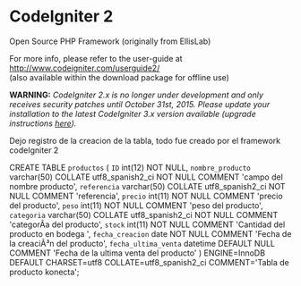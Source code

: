 # CodeIgniter 2
Open Source PHP Framework (originally from EllisLab)

For more info, please refer to the user-guide at http://www.codeigniter.com/userguide2/  
(also available within the download package for offline use)

**WARNING:** *CodeIgniter 2.x is no longer under development and only receives security patches until October 31st, 2015.
Please update your installation to the latest CodeIgniter 3.x version available
(upgrade instructions [here](http://www.codeigniter.com/userguide3/installation/upgrade_300.html)).*


Dejo registro de la creacion de la tabla, todo fue creado por el framework codeIgniter 2

CREATE TABLE `productos` (
  `ID` int(12) NOT NULL,
  `nombre_producto` varchar(50) COLLATE utf8_spanish2_ci NOT NULL COMMENT 'campo del nombre producto',
  `referencia` varchar(50) COLLATE utf8_spanish2_ci NOT NULL COMMENT 'referencia',
  `precio` int(11) NOT NULL COMMENT 'precio del producto',
  `peso` int(11) NOT NULL COMMENT 'peso del producto',
  `categoria` varchar(50) COLLATE utf8_spanish2_ci NOT NULL COMMENT 'categorÃ­a del producto',
  `stock` int(11) NOT NULL COMMENT 'Cantidad del producto en bodega ',
  `fecha_creacion` date NOT NULL COMMENT 'Fecha de la creaciÃ³n del producto',
  `fecha_ultima_venta` datetime DEFAULT NULL COMMENT 'Fecha de la ultima venta del producto'
) ENGINE=InnoDB DEFAULT CHARSET=utf8 COLLATE=utf8_spanish2_ci COMMENT='Tabla de producto konecta';

